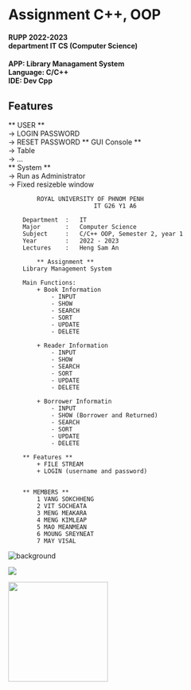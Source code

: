 # Assignment C++, OOP

#### RUPP 2022-2023 <br/> department IT CS (Computer Science)


#### APP: Library Managament System <br/>  Language: C/C++ <br/> IDE: Dev Cpp


## Features
 ** USER ** <br/>
    -> LOGIN PASSWORD <br/>
    -> RESET PASSWORD
 ** GUI Console ** <br/>
    -> Table <br/>
    -> ... <br/>
 ** System ** <br />
    -> Run as Administrator <br/>
    -> Fixed resizeble window 


            ROYAL UNIVERSITY OF PHNOM PENH
				            IT G26 Y1 A6

		Department	:	IT
		Major		:	Computer Science
		Subject		:	C/C++ OOP, Semester 2, year 1
		Year		:	2022 - 2023
		Lectures	:	Heng Sam An

			** Assignment **
		Library Management System

		Main Functions:
			+ Book Information
				- INPUT
				- SHOW
				- SEARCH
				- SORT
				- UPDATE
				- DELETE

			+ Reader Information
				- INPUT
				- SHOW
				- SEARCH
				- SORT
				- UPDATE
				- DELETE

			+ Borrower Informatin
				- INPUT
				- SHOW (Borrower and Returned)
				- SEARCH
				- SORT
				- UPDATE
				- DELETE

		** Features **
			+ FILE STREAM
			+ LOGIN (username and password)


		** MEMBERS **
			1 VANG SOKCHHENG
			2 VIT SOCHEATA
			3 MENG MEAKARA
			4 MENG KIMLEAP
			5 MAO MEANMEAN
			6 MOUNG SREYNEAT
			7 MAY VISAL

   
![background](https://th.bing.com/th/id/R.e426702edf874b181aced1e2fa5c6cde?rik=al4fgdsp5hCYeA&pid=ImgRaw&r=0)

![](https://th.bing.com/th/id/R.5c32fd59f59c761f549d6e693a47c609?rik=yI1%2b0lF747nnrw&riu=http%3a%2f%2f2.bp.blogspot.com%2f-z3HC6lmULWs%2fVY04-cq47kI%2fAAAAAAAAAwQ%2fWH7RVNF_ZcA%2fs1600%2ff0ff536eb8244be3a825803e6f04f499.gif&ehk=xt5pAZ6CzM5g9C7%2b8mCBytSRE5bkacE%2ffQHDdMRxF9E%3d&risl=&pid=ImgRaw&r=0)


<img width= "200px" height= "200px" src="https://cdn-icons-png.flaticon.com/512/6132/6132222.png">
